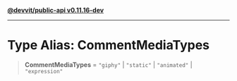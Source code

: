 [**@devvit/public-api v0.11.16-dev**](../../README.md)

---

# Type Alias: CommentMediaTypes

> **CommentMediaTypes** = `"giphy"` \| `"static"` \| `"animated"` \| `"expression"`
